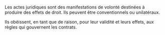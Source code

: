 Les actes juridiques sont des manifestations de volonté destinées à produire des effets de droit. Ils peuvent être conventionnels ou unilatéraux.

Ils obéissent, en tant que de raison, pour leur validité et leurs effets, aux règles qui gouvernent les contrats.
